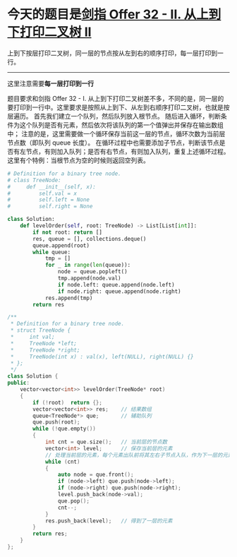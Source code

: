 # 今天的题目是[剑指 Offer 32 - II. 从上到下打印二叉树 II](https://leetcode-cn.com/problems/cong-shang-dao-xia-da-yin-er-cha-shu-ii-lcof/)

上到下按层打印二叉树，同一层的节点按从左到右的顺序打印，每一层打印到一行。

---

这里注意需要**每一层打印到一行**

题目要求和剑指 Offer 32 - I. 从上到下打印二叉树差不多，不同的是，同一层的要打印到一行中。这里要求是按照从上到下、从左到右顺序打印二叉树，也就是按层遍历。
首先我们建立一个队列，然后队列放入根节点。
随后进入循环，判断条件为这个队列是否有元素，然后依次将该队列的第一个值弹出并保存在输出数组中；
注意的是，这里需要做一个循环保存当前这一层的节点，循环次数为当前层节点数（即队列 queue 长度）。
在循环过程中也需要添加子节点，判断该节点是否有左节点，有则加入队列；是否有右节点，有则加入队列，重复上述循环过程。这里有个特例：当根节点为空的时候则返回空列表。

```python
# Definition for a binary tree node.
# class TreeNode:
#     def __init__(self, x):
#         self.val = x
#         self.left = None
#         self.right = None

class Solution:
    def levelOrder(self, root: TreeNode) -> List[List[int]]:
        if not root: return []
        res, queue = [], collections.deque()
        queue.append(root)
        while queue:
            tmp = []
            for _ in range(len(queue)):
                node = queue.popleft()
                tmp.append(node.val)
                if node.left: queue.append(node.left)
                if node.right: queue.append(node.right)
            res.append(tmp)
        return res
```

```c++
/**
 * Definition for a binary tree node.
 * struct TreeNode {
 *     int val;
 *     TreeNode *left;
 *     TreeNode *right;
 *     TreeNode(int x) : val(x), left(NULL), right(NULL) {}
 * };
 */
class Solution {
public:
    vector<vector<int>> levelOrder(TreeNode* root) 
    {
        if (!root)  return {};
        vector<vector<int>> res;    // 结果数组
        queue<TreeNode*> que;       // 辅助队列
        que.push(root);             
        while (!que.empty())
        {
            int cnt = que.size();   // 当前层的节点数
            vector<int> level;      // 保存当前层的元素
            // 处理当前层的元素，每个元素出队前将其左右子节点入队，作为下一层的元素
            while (cnt)
            {
                auto node = que.front();
                if (node->left) que.push(node->left);
                if (node->right) que.push(node->right);
                level.push_back(node->val);
                que.pop();
                cnt--;
            }
            res.push_back(level);   // 得到了一层的元素
        }
        return res;
    }
};
```

